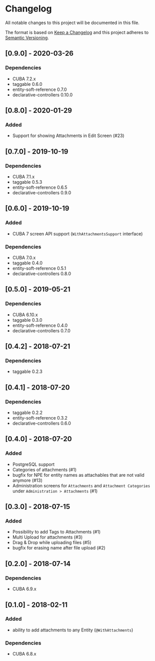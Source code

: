 # Changelog
All notable changes to this project will be documented in this file.

The format is based on [Keep a Changelog](http://keepachangelog.com/en/1.0.0/)
and this project adheres to [Semantic Versioning](http://semver.org/spec/v2.0.0.html).

## [0.9.0] - 2020-03-26

### Dependencies
- CUBA 7.2.x
- taggable 0.6.0
- entity-soft-reference 0.7.0
- declarative-controllers 0.10.0

## [0.8.0] - 2020-01-29

### Added
- Support for showing Attachments in Edit Screen (#23)

## [0.7.0] - 2019-10-19

### Dependencies
- CUBA 7.1.x
- taggable 0.5.3
- entity-soft-reference 0.6.5
- declarative-controllers 0.9.0

## [0.6.0] - 2019-10-19

### Added
- CUBA 7 screen API support (`WithAttachmentsSupport` interface)

### Dependencies
- CUBA 7.0.x
- taggable 0.4.0
- entity-soft-reference 0.5.1
- declarative-controllers 0.8.0

## [0.5.0] - 2019-05-21

### Dependencies
- CUBA 6.10.x
- taggable 0.3.0
- entity-soft-reference 0.4.0
- declarative-controllers 0.7.0

## [0.4.2] - 2018-07-21

### Dependencies
- taggable 0.2.3

## [0.4.1] - 2018-07-20

### Dependencies
- taggable 0.2.2
- entity-soft-reference 0.3.2
- declarative-controllers 0.6.0

## [0.4.0] - 2018-07-20

### Added

- PostgreSQL support
- Categories of attachments (#1)
- bugfix for NPE for entity names as attachables that are not valid anymore (#13)
- Administration screens for `Attachments` and `Attachment Categories` under `Administration > Attachments` (#1)

## [0.3.0] - 2018-07-15

### Added

- Possibility to add Tags to Attachments (#1)
- Multi Upload for attachments (#3)
- Drag & Drop while uploading files (#5)
- bugfix for erasing name after file upload (#2)

## [0.2.0] - 2018-07-14

### Dependencies
- CUBA 6.9.x

## [0.1.0] - 2018-02-11

### Added

- ability to add attachments to any Entity (`@WithAttachments`)


### Dependencies
- CUBA 6.8.x
